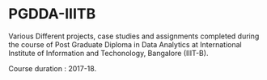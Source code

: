 # PGDDA-IIITB
Various Different projects, case studies and assignments completed during the course of Post Graduate Diploma in Data Analytics at International Institute of Information and Techonology, Bangalore (IIIT-B).  

Course duration : 2017-18.
